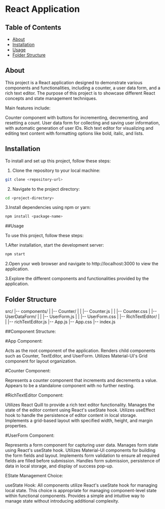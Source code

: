 # React Application

## Table of Contents

- [About](#about)
- [Installation](#installation)
- [Usage](#usage)
- [Folder Structure](#folder-structure)

## About

This project is a React application designed to demonstrate various components and functionalities, including a counter, a user data form, and a rich text editor. The purpose of this project is to showcase different React concepts and state management techniques.

Main features include:

Counter component with buttons for incrementing, decrementing, and resetting a count.
User data form for collecting and saving user information, with automatic generation of user IDs.
Rich text editor for visualizing and editing text content with formatting options like bold, italic, and lists.

## Installation

To install and set up this project, follow these steps:

1. Clone the repository to your local machine:

```bash
git clone <repository-url>
```

2. Navigate to the project directory:

```bash
cd <project-directory>
```

3.Install dependencies using npm or yarn:

```bash
npm install <package-name>
```

##Usage

To use this project, follow these steps:

1.After installation, start the development server:

```bash
npm start
```

2.Open your web browser and navigate to http://localhost:3000 to view the application.

3.Explore the different components and functionalities provided by the application.

## Folder Structure

src/
|-- components/
| |-- Counter/
| | |-- Counter.js
| | |-- Counter.css
| |-- UserDataForm/
| | |-- UserForm.js
| | |-- UserForm.css
| |-- RichTextEditor/
| | |-- richTextEditor.js
|-- App.js
|-- App.css
|-- index.js

##Component Structure:

#App Component:

Acts as the root component of the application.
Renders child components such as Counter, TextEditor, and UserForm.
Utilizes Material-UI's Grid component for layout organization.

#Counter Component:

Represents a counter component that increments and decrements a value.
Appears to be a standalone component with no further nesting.

#RichTextEditor Component:

Utilizes React Quill to provide a rich text editor functionality.
Manages the state of the editor content using React's useState hook.
Utilizes useEffect hook to handle the persistence of editor content in local storage.
Implements a grid-based layout with specified width, height, and margin properties.

#UserForm Component:

Represents a form component for capturing user data.
Manages form state using React's useState hook.
Utilizes Material-UI components for building the form fields and layout.
Implements form validation to ensure all required fields are filled before submission.
Handles form submission, persistence of data in local storage, and display of success pop-up.

EState Management Choice:

useState Hook:
All components utilize React's useState hook for managing local state.
This choice is appropriate for managing component-level state within functional components.
Provides a simple and intuitive way to manage state without introducing additional complexity.
